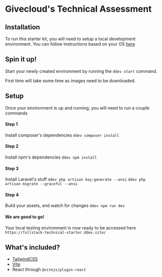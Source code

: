 # Givecloud's Technical Assessment


## Installation

To run this starter kit, you will need to setup a local development environment.
You can follow instructions based on your OS [here](https://ddev.readthedocs.io/en/stable/users/install/ddev-installation/)

## Spin it up!
Start your newly created environment by running the `ddev start` command.

First time will take some time as images need to be downloaded.

## Setup
Once your environment is up and running, you will need to run a couple commands

#### Step 1
Install composer's dependencies
`ddev composer install`


#### Step 2
Install npm's dependencies
`ddev npm install`


#### Step 3
Install Laravel's stuff
`ddev php artisan key:generate --ansi`
`ddev php artisan migrate --graceful --ansi` 


#### Step 4
Build your assets, and watch for changes
`ddev npm run dev`

#### We are good to go!
Your local testing environment is now ready to be accessed here `https://fullstack-technical-starter.ddev.site/` 

## What's included?

- [TailwindCSS](https://tailwindcss.com/docs)
- [Vite](https://vite.dev/)
- React through `@vitejs/plugin-react` 





